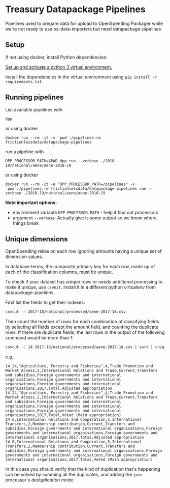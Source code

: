 # Treasury Datapackage Pipelines

Pipelines used to prepare data for upload to OpenSpending Packager while we're
not ready to use os-data-importers but need datapackage-pipelines

## Setup

If not using docker, install Python dependencies:

[Set up and activate a python 3 virtual environment.](https://packaging.python.org/guides/installing-using-pip-and-virtual-environments/#creating-a-virtual-environment)

Install the dependencies in the virtual environment using `pip install -r requirements.txt`

## Running pipelines

List available pipelines with

```
dpp
```

or using docker

```
docker run --rm -it -v `pwd`:/pipelines:rw frictionlessdata/datapackage-pipelines
```

run a pipeline with

```
DPP_PROCESSOR_PATH=$PWD dpp run --verbose ./2018-19/national/aene/aene-2018-19
```

or using docker

```
docker run --rm -it -e "DPP_PROCESSOR_PATH=/pipelines" -v `pwd`:/pipelines:rw frictionlessdata/datapackage-pipelines run --verbose ./2018-19/national/aene/aene-2018-19
```

**Note important options:**

- environment variable `DPP_PROCESSOR_PATH` - help it find out processors
- argument `--verbose`: Actually give is some output so we know where things break

## Unique dimensions

OpenSpending relies on each row ignoring amounts having a unique set of dimension values.

In database terms, the composite primary key for each row, made up of each of the classification columns, must be unique.

To check if your dataset has unique rows or needs additional processing to make it unique, use `csvkit`. Install it in a different python virtualenv from datapackage-pipelines.

First list the fields to get their indexes:

```bash
csvcut -n 2017-18/national/processed/aene-2017-18.csv
```

Then count the number of rows for each combination of classifying fields by selecting all fields except the amount field, and counting the duplicate rows. If there are duplicate fields, the last rows in the output of the following command would be more than 1:

```bash
csvcut -C 14 2017-18/national/processed/aene-2017-18.csv | sort | uniq -c| sort -n
```

e.g.

```
14 24,"Agriculture, Forestry and Fisheries",4,Trade Promotion and Market Access,2,International Relations and Trade,Current,Transfers and subsidies,Foreign governments and international organisations,Foreign governments and international organisations,Foreign governments and international organisations,2017,Total,Adjusted appropriation
14 24,"Agriculture, Forestry and Fisheries",4,Trade Promotion and Market Access,2,International Relations and Trade,Current,Transfers and subsidies,Foreign governments and international organisations,Foreign governments and international organisations,Foreign governments and international organisations,2017,Total,Voted (Main appropriation)
24 6,International Relations and Cooperation,5,International Transfers,2,Membership contribution,Current,Transfers and subsidies,Foreign governments and international organisations,Foreign governments and international organisations,Foreign governments and international organisations,2017,Total,Adjusted appropriation
24 6,International Relations and Cooperation,5,International Transfers,2,Membership contribution,Current,Transfers and subsidies,Foreign governments and international organisations,Foreign governments and international organisations,Foreign governments and international organisations,2017,Total,Voted (Main appropriation)
```

In this case you should verify that the kind of duplication that's happening can be solved by summing all the duplicates, and adding the `join` processor's _deduplication_ mode.